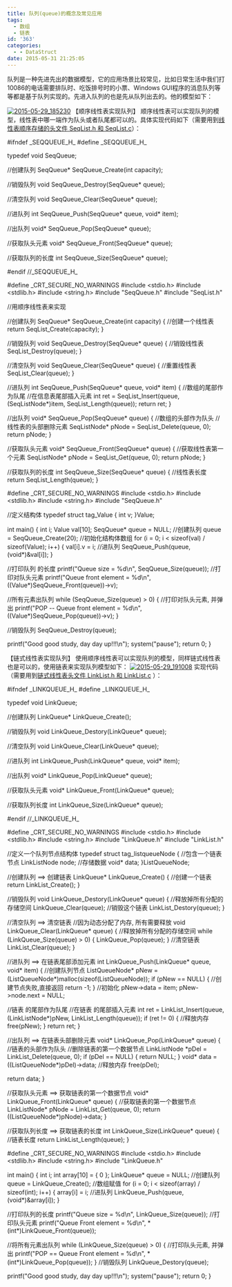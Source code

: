 ```yaml
---
title: 队列(queue)的概念及常见应用
tags:
  - 数组
  - 链表
id: '363'
categories:
  - - DataStruct
date: 2015-05-31 21:25:05
---
```


队列是一种先进先出的数据模型，它的应用场景比较常见，比如日常生活中我们打10086的电话需要排队时、吃饭排号时的小票、Windows GUI程序的消息队列等等都是基于队列实现的。先进入队列的也是先从队列出去的。他的模型如下：
<!-- more -->
[![2015-05-29_185230](http://www.mycode.net.cn/wp-content/uploads/2015/05/2015-05-29_185230.png)](http://www.mycode.net.cn/wp-content/uploads/2015/05/2015-05-29_185230.png) 【顺序线性表实现队列】 顺序线性表可以实现队列的模型，线性表中哪一端作为队头或者队尾都可以的。具体实现代码如下（需要用到[线性表顺序存储的头文件 SeqList.h 和 SeqList.c](http://www.mycode.net.cn/datastruct/258.html)）：

#ifndef \_SEQQUEUE\_H\_
#define \_SEQQUEUE\_H\_

typedef void SeqQueue;


//创建队列
SeqQueue\* SeqQueue\_Create(int capacity);

//销毁队列
void SeqQueue\_Destroy(SeqQueue\* queue);

//清空队列
void SeqQueue\_Clear(SeqQueue\* queue);

//进队列
int SeqQueue\_Push(SeqQueue\* queue, void\* item);

//出队列
void\* SeqQueue\_Pop(SeqQueue\* queue);

//获取队头元素
void\* SeqQueue\_Front(SeqQueue\* queue);

//获取队列的长度
int SeqQueue\_Size(SeqQueue\* queue);

#endif //\_SEQQUEUE\_H\_

#define \_CRT\_SECURE\_NO\_WARNINGS
#include <stdio.h>
#include <stdlib.h>
#include <string.h>
#include "SeqQueue.h"
#include "SeqList.h"

//用顺序线性表来实现

//创建队列
SeqQueue\* SeqQueue\_Create(int capacity)
{
//创建一个线性表
return SeqList\_Create(capacity);
}

//销毁队列
void SeqQueue\_Destroy(SeqQueue\* queue)
{
//销毁线性表
SeqList\_Destroy(queue);
}


//清空队列
void SeqQueue\_Clear(SeqQueue\* queue)
{
//重置线性表
SeqList\_Clear(queue);
}


//进队列
int SeqQueue\_Push(SeqQueue\* queue, void\* item)
{
//数组的尾部作为队尾
//在信息表尾部插入元素
int ret = SeqList\_Insert(queue, (SeqListNode\*)item, SeqList\_Length(queue));
return ret;
}


//出队列
void\* SeqQueue\_Pop(SeqQueue\* queue)
{
//数组的头部作为队头
//线性表的头部删除元素
SeqListNode\* pNode = SeqList\_Delete(queue, 0);
return pNode;
}


//获取队头元素
void\* SeqQueue\_Front(SeqQueue\* queue)
{
//获取线性表第一个元素
SeqListNode\* pNode = SeqList\_Get(queue, 0);
return pNode;
}


//获取队列的长度
int SeqQueue\_Size(SeqQueue\* queue)
{
//线性表长度
return SeqList\_Length(queue);
}

#define \_CRT\_SECURE\_NO\_WARNINGS
#include <stdio.h>
#include <stdlib.h>
#include <string.h>
#include "SeqQueue.h"

//定义结构体
typedef struct tag\_Value
{
int v;
}Value;


int main()
{
int i;
Value val\[10\];
SeqQueue\* queue = NULL;
//创建队列
queue = SeqQueue\_Create(20);
//初始化结构体数组
for (i = 0; i < sizeof(val) / sizeof(Value); i++)
{
val\[i\].v = i;
//进队列
SeqQueue\_Push(queue, (void\*)&val\[i\]);
}

//打印队列 的长度
printf("Queue size = %d\\n", SeqQueue\_Size(queue));
//打印对队头元素
printf("Queue front element = %d\\n", ((Value\*)SeqQueue\_Front(queue))->v);

//所有元素出队列
while (SeqQueue\_Size(queue) > 0)
{
//打印对队头元素, 并弹出
printf("POP -- Queue front element = %d\\n", ((Value\*)SeqQueue\_Pop(queue))->v);
}

//销毁队列
SeqQueue\_Destroy(queue);

printf("Good good study, day day up!!!\\n");
system("pause");
return 0;
}

【链式线性表实现队列】 使用顺序线性表可以实现队列的模型，同样链式线性表也是可以的，使用链表来实现队列模型如下： [![2015-05-29_191008](http://www.mycode.net.cn/wp-content/uploads/2015/05/2015-05-29_191008.png)](http://www.mycode.net.cn/wp-content/uploads/2015/05/2015-05-29_191008.png) 实现代码（需要用到[链式线性表头文件 LinkList.h 和 LinkList.c](http://www.mycode.net.cn/datastruct/302.html) ）：

#ifndef \_LINKQUEUE\_H\_
#define \_LINKQUEUE\_H\_

typedef void LinkQueue;

//创建队列
LinkQueue\* LinkQueue\_Create();

//销毁队列
void LinkQueue\_Destory(LinkQueue\* queue);

//清空队列
void LinkQueue\_Clear(LinkQueue\* queue);

//进队列
int LinkQueue\_Push(LinkQueue\* queue, void\* item);

//出队列
void\* LinkQueue\_Pop(LinkQueue\* queue);

//获取队头元素
void\* LinkQueue\_Front(LinkQueue\* queue);

//获取队列长度
int LinkQueue\_Size(LinkQueue\* queue);

#endif //\_LINKQUEUE\_H\_

#define \_CRT\_SECURE\_NO\_WARNINGS
#include <stdio.h>
#include <stdlib.h>
#include <string.h>
#include "LinkQueue.h"
#include "LinkList.h"

//定义一个队列节点结构体
typedef struct tag\_listqueueNode
{
//包含一个链表节点
LinkListNode node;
//存储数据
void\* data;
}ListQueueNode;


//创建队列 ==> 创建链表
LinkQueue\* LinkQueue\_Create()
{
//创建一个链表
return LinkList\_Create();
}

//销毁队列
void LinkQueue\_Destory(LinkQueue\* queue)
{
//释放掉所有分配的存储空间
LinkQueue\_Clear(queue);
//销毁这个链表
LinkList\_Destory(queue);
}


//清空队列 ==> 清空链表
//因为动态分配了内存, 所有需要释放
void LinkQueue\_Clear(LinkQueue\* queue)
{
//释放掉所有分配的存储空间
while (LinkQueue\_Size(queue) > 0)
{
LinkQueue\_Pop(queue);
}
//清空链表
LinkList\_Clear(queue);
}


//进队列 ==> 在链表尾部添加元素
int LinkQueue\_Push(LinkQueue\* queue, void\* item)
{
//创建队列节点
ListQueueNode\* pNew = (ListQueueNode\*)malloc(sizeof(ListQueueNode));
if (pNew == NULL)
{
//创建节点失败,直接返回
return -1;
}
//初始化
pNew->data = item;
pNew->node.next = NULL;

//链表 的尾部作为队尾
//在链表 的尾部插入元素
int ret = LinkList\_Insert(queue, (LinkListNode\*)pNew, LinkList\_Length(queue));
if (ret != 0)
{
//释放内存
free(pNew);
}
return ret;
}


//出队列 ==> 在链表头部删除元素
void\* LinkQueue\_Pop(LinkQueue\* queue)
{
//链表的头部作为队头
//删除链表的第一个数据节点
LinkListNode \*pDel = LinkList\_Delete(queue, 0);
if (pDel == NULL)
{
return NULL;
}
void\* data = ((ListQueueNode\*)pDel)->data;
//释放内存
free(pDel);

return data;
}


//获取队头元素 ==> 获取链表的第一个数据节点
void\* LinkQueue\_Front(LinkQueue\* queue)
{
//获取链表的第一个数据节点
LinkListNode\* pNode = LinkList\_Get(queue, 0);
return ((ListQueueNode\*)pNode)->data;
}


//获取队列长度 ==> 获取链表的长度
int LinkQueue\_Size(LinkQueue\* queue)
{
//链表长度
return LinkList\_Length(queue);
}

#define \_CRT\_SECURE\_NO\_WARNINGS
#include <stdio.h>
#include <stdlib.h>
#include <string.h>
#include "LinkQueue.h"

int main()
{
int i;
int array\[10\] = { 0 };
LinkQueue\* queue = NULL;
//创建队列
queue = LinkQueue\_Create();
//数组赋值
for (i = 0; i < sizeof(array) / sizeof(int); i++)
{
array\[i\] = i;
//进队列
LinkQueue\_Push(queue, (void\*)&array\[i\]);
}

//打印队列的长度
printf("Queue size = %d\\n", LinkQueue\_Size(queue));
//打印队头元素
printf("Queue Front element = %d\\n", \*(int\*)LinkQueue\_Front(queue));

//将所有元素出队列
while (LinkQueue\_Size(queue) > 0)
{
//打印队头元素, 并弹出
printf("POP == Queue Front element = %d\\n", \*(int\*)LinkQueue\_Pop(queue));
}
//销毁队列
LinkQueue\_Destory(queue);

printf("Good good study, day day up!!!\\n");
system("pause");
return 0;
}